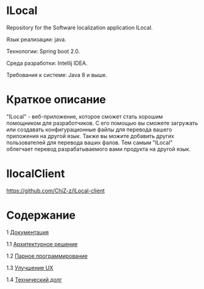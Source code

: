 # ILocal
Repository for the Software localization application ILocal.

Язык реализации: java.  

Технологии:  Spring boot 2.0. 

Среда разработки: Intellij IDEA.

Требования к системе: Java 8 и выше.

# Краткое описание
"ILocal" - веб-приложение, которое сможет стать хорошим помощником для разработчиков. С его помощью вы сможете 
загружать или создавать конфигурационные файлы для перевода вашего приложения на другой язык. Также вы можите добавить 
других пользователей для перевода ваших фалов. Тем самым "ILocal" облегчает перевод разрабатываемого вами продукта на 
другой язык.

# IlocalClient
https://github.com/ChiZ-z/ILocal-client

# Содержание
1 [Документация](https://github.com/IvanTaleika/ILocal/tree/master/documents)

  1.1 [Архитектурное решение](https://github.com/IvanTaleika/ILocal/blob/master/documents/requirements/ArchitectualSolution(Lab.3).md)
  
  1.2 [Парное программирование](https://github.com/IvanTaleika/ILocal/blob/master/documents/requirements/Pair_programming.md)

  1.3 [Улучшение UX](https://github.com/IvanTaleika/ILocal/blob/master/documents/requirements/Ux.md)

  1.4 [Технический долг](https://github.com/IvanTaleika/ILocal/blob/master/documents/requirements/Technical_debt.md)
